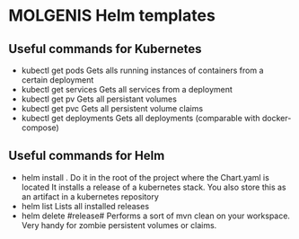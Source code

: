 # MOLGENIS Helm templates


## Useful commands for Kubernetes

- kubectl get pods
  Gets alls running instances of containers from a certain deployment
- kubectl get services
  Gets all services from a deployment
- kubectl get pv
  Gets all persistant volumes
- kubectl get pvc
  Gets all persistent volume claims
- kubectl get deployments
  Gets all deployments (comparable with docker-compose)

## Useful commands for Helm

- helm install .
  Do it in the root of the project where the Chart.yaml is located
  It installs a release of a kubernetes stack. You also store this as an artifact in a kubernetes repository
- helm list
  Lists all installed releases
- helm delete #release#
  Performs a sort of mvn clean on your workspace. Very handy for zombie persistent volumes or claims.